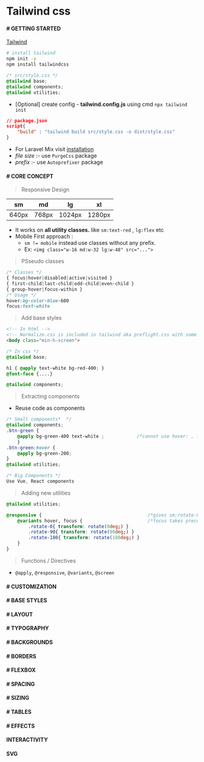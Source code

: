 # Tailwind css

#### # GETTING STARTED

[Tailwind](https://tailwindcss.com/docs/installation)

```bash
# install tailwind
npm init -y
npm install tailwindcss
```

```css
/* src/style.css */
@tailwind base;
@tailwind components;
@tailwind utilities;
```

- [Optional] create config - **tailwind.config.js** using cmd `npx tailwind init`

```json
// package.json
script{
    "build" : "tailwind build src/style.css -o dist/style.css"
}
```

- For Laravel Mix visit [installation](https://tailwindcss.com/docs/installation#laravel-mix)
- *file size* :- use `PurgeCss` package
- *prefix* :- use `Autoprefixer` package




#### # CORE CONCEPT

> Responsive Design

|sm|md|lg|xl|
|-|-|-|-|
|640px|768px|1024px|1280px|

- It works on **all utility classes.** like `sm:text-red` , `lg:flex` etc
- Mobile First approach :
    - `sm != mobile` instead use classes without any prefix.
    - Ex: `<img class="w-16 md:w-32 lg:w-48" src="...">`

> PSseudo classes

```css
/* Classes */
{ focus|hover|disabled|active|visited }
{ first-child|last-child|odd-child|even-child }
{ group-hover|focus-within }
/* Usage */
hover:bg-color-blue-600 
focus:text-white
```

> Add base styles

```html
<!-- In html -->
<!-- Normalize.css is included in tailwind aka preflight.css with some extras -->
<body class="min-h-screen">
```

```css
/* In css */
@tailwind base; 

h1 { @apply text-white bg-red-400; }
@font-face {....}

@tailwind components;
```

> Extracting components

- Reuse code as components

```css
/* Small components*  */
@tailwind components;
.btn-green { 
    @apply bg-green-400 text-white ;            /*cannot use hover: , focus: , {screen}. So use normal css not utility as below.*/
    } 
.btn-green:hover {
    @apply bg-green-200;
}
@tailwind utilities;

/* Big Components */
Use Vue, React components
```

> Adding new utilities

```css
@tailwind utilities;

@responsive {                                       /*gives sm:rotate-0, md:rotate-0, etc*/
    @variants hover, focus {                        /*focus takes precedence over hover.*/
        .rotate-0{ transform: rotate(0deg;) }
        .rotate-90{ transform: rotate(90deg;) }
        .rotate-180{ transform: rotate(180deg;) }
    }
}
```

> Functions / Directives

- `@apply`, `@responsive`, `@variants`, `@screen`

#### # CUSTOMIZATION

#### # BASE STYLES

#### # LAYOUT

#### # TYPOGRAPHY

#### # BACKGROUNDS

#### # BORDERS

#### # FLEXBOX

#### # SPACING

#### # SIZING

#### # TABLES

#### # EFFECTS

#### INTERACTIVITY

#### SVG


